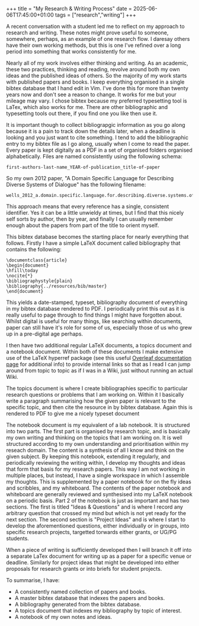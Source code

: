 +++
title = "My Research & Writing Process"
date = 2025-06-06T17:45:00+01:00
tags = ["research","writing"]
+++

A recent conversation with a student led me to reflect on my approach to research and writing. These notes might prove useful to someone, somewhere, perhaps, as an example of one research flow. I daresay others have their own working methods, but this is one I've refined over a long period into something that works consistently for me.

Nearly all of my work involves either thinking and writing. As an academic, these two practices, thinking and reading, revolve around both my own ideas and the published ideas of others. So the majority of my work starts with published papers and books. I keep everything organised in a single bibtex database that I hand edit in Vim. I've done this for more than twenty years now and don't see a reason to change. It works for me but your mileage may vary. I chose bibtex because my preferred typesetting tool is LaTex, which also works for me. There are other bibliographic and typesetting tools out there, if you find one you like then use it.

It is important though to collect bibliograpgic information as you go along because it is a pain to track down the details later, when a deadline is looking and you just want to cite something. I tend to add the bibliographic entry to my bibtex file as I go along, usually when I come to read the paper. Every paper is kept digitally as a PDF in a set of organised folders organised alphabetically. Files are named consistently using the following schema:

    first-authors-last-name_YEAR-of-publication_title-of-paper

So my own 2012 paper, "A Domain Specific Language for Describing Diverse Systems of Dialogue" has the following filename:

    wells_2012_a.domain.specific.language.for.describing.diverse.systems.of.dialogue.pdf

This approach means that every reference has a single, consistent identifier. Yes it can be a little unwieldy at times, but I find that this nicely self sorts by author, then by year, and finally I can usually remember enough about the papers from part of the title to orient myself. 

This bibtex database becomes the starting place for nearly everything that follows. Firstly I have a simple LaTeX document called bibliography that contains the following:

    \documentclass{article}
    \begin{document}
    \hfill\today
    \nocite{*}
    \bibliographystyle{plain}
    \bibliography{../resources/bib/master}
    \end{document}

This yields a date-stamped, typeset, bibliography document of everything in my bibtex database rendered to PDF. I periodically print this out as it is really useful to page through to find things I might have forgotten about. Whilst digital is useful for many things, like searching within documents, paper can still have it's role for some of us, especially those of us who grew up in a pre-digital age perhaps.

I then have two additional regular LaTeX documents, a topics document and a notebook document. Within both of these documents I make extensive use of the LaTeX hyperref package (see this useful [Overleaf documentation page](https://www.overleaf.com/learn/latex/Hyperlinks) for additional info) to provide internal links so that as I read I can jump around from topic to topic as if I was in a Wiki, just without running an actual Wiki.


The topics document is where I create bibliographies specific to particular research questions or problems that I am working on. Within it I basically write a paragraph summarising how the given paper is relevant to the specific topic, and then cite the resource in by bibtex database. Again this is rendered to PDF to give me a nicely typeset document

The notebook document is my equivalent of a lab notebook. It is structured into two parts. The first part is organised by research topic, and is basically my own writing and thinking on the topics that I am working on. It is well structured according to my own understanding and prioritisation within my reseach domain. The content is a synthesis of all I know and think on the given subject. By keeping this notebook, extending it regularly, and periodically reviewing the writing within, I develop my thoughts and ideas that form that basis for my research papers. This way I am not working in multiple places, but instead, I have a single workspace in which I assemble my thoughts. This is supplemented by a paper notebook for on the fly ideas and scribbles, and my whiteboard. The contents of the paper notebook and whiteboard are generally reviewed and synthesised into my LaTeX notebook on a periodic basis. Part 2 of the notebook is just as important and has two sections. The first is titled "Ideas & Questions" and is where I record any arbitrary question that crossed my mind but which is not yet ready for the next section. The second section is "Project Ideas" and is where I start to develop the aforementioned questions, either individually or in groups, into specific research projects, targetted torwards either grants, or UG/PG students.

When a piece of writing is sufficiently developed then I will branch it off into a separate LaTex document for writing up as a paper for a specific venue or deadline. Similarly for project ideas that might be developed into either proposals for research grants or into briefs for student projects.

To summarise, I have:

* A consistently named collection of papers and books.
* A master bibtex database that indexes the papers and books.
* A bibliography generated from the bibtex database.
* A topics document that indexes my bibliography by topic of interest.
* A notebook of my own notes and ideas.

